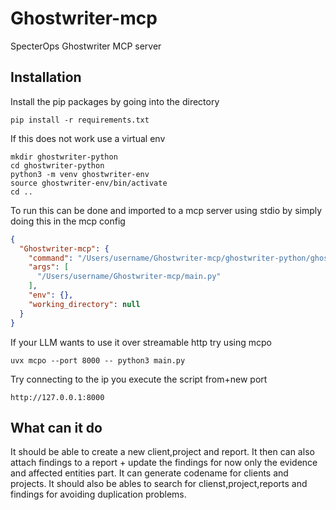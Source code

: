 # Ghostwriter-mcp
SpecterOps Ghostwriter MCP server

## Installation
Install the pip packages by going into the directory
```shell
pip install -r requirements.txt
```
If this does not work use a virtual env
```shell
mkdir ghostwriter-python
cd ghostwriter-python
python3 -m venv ghostwriter-env
source ghostwriter-env/bin/activate
cd ..
```
To run this can be done and imported to a mcp server using stdio by simply doing this in the mcp config 
```json
{
  "Ghostwriter-mcp": {
    "command": "/Users/username/Ghostwriter-mcp/ghostwriter-python/ghostwriter-env/bin/python3",
    "args": [
      "/Users/username/Ghostwriter-mcp/main.py"
    ],
    "env": {},
    "working_directory": null
  }
}
```
If your LLM wants to use it over streamable http try using mcpo
```shell
uvx mcpo --port 8000 -- python3 main.py
```
Try connecting to the ip you execute the script from+new port

`http://127.0.0.1:8000`

## What can it do
It should be able to create a new client,project and report.
It then can also attach findings to a report + update the findings for now only the evidence and affected entities part.
It can generate codename for clients and projects.
It should also be ables to search for clienst,project,reports and findings for avoiding duplication problems.
